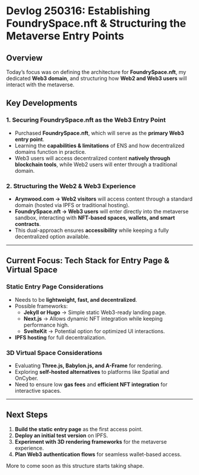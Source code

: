 # Devlog 250316: Establishing FoundrySpace.nft & Structuring the Metaverse Entry Points  

## **Overview**  
Today’s focus was on defining the architecture for **FoundrySpace.nft**, my dedicated **Web3 domain**, and structuring how **Web2 and Web3 users** will interact with the metaverse.  

## **Key Developments**  

### **1. Securing FoundrySpace.nft as the Web3 Entry Point**  
- Purchased **FoundrySpace.nft**, which will serve as the **primary Web3 entry point**.  
- Learning the **capabilities & limitations** of ENS and how decentralized domains function in practice.  
- Web3 users will access decentralized content **natively through blockchain tools**, while Web2 users will enter through a traditional domain.

### **2. Structuring the Web2 & Web3 Experience**
- **Arynwood.com → Web2 visitors** will access content through a standard domain (hosted via IPFS or traditional hosting).  
- **FoundrySpace.nft → Web3 users** will enter directly into the metaverse sandbox, interacting with **NFT-based spaces, wallets, and smart contracts**.  
- This dual-approach ensures **accessibility** while keeping a fully decentralized option available.  

---

## **Current Focus: Tech Stack for Entry Page & Virtual Space**
### **Static Entry Page Considerations**
- Needs to be **lightweight, fast, and decentralized**.  
- Possible frameworks:  
  - **Jekyll or Hugo** → Simple static Web3-ready landing page.  
  - **Next.js** → Allows dynamic NFT integration while keeping performance high.  
  - **SvelteKit** → Potential option for optimized UI interactions.  
- **IPFS hosting** for full decentralization.  

### **3D Virtual Space Considerations**
- Evaluating **Three.js, Babylon.js, and A-Frame** for rendering.  
- Exploring **self-hosted alternatives** to platforms like Spatial and OnCyber.  
- Need to ensure low **gas fees** and **efficient NFT integration** for interactive spaces.  

---

## **Next Steps**
1. **Build the static entry page** as the first access point.  
2. **Deploy an initial test version** on IPFS.  
3. **Experiment with 3D rendering frameworks** for the metaverse experience.  
4. **Plan Web3 authentication flows** for seamless wallet-based access.  

More to come soon as this structure starts taking shape.  